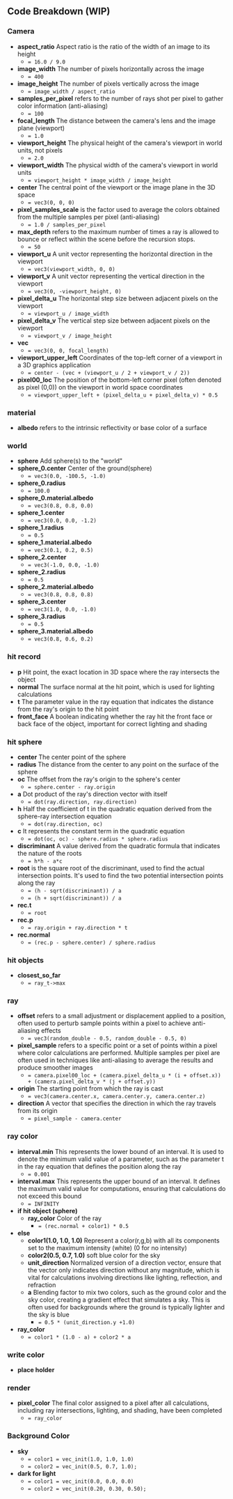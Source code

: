 ## Code Breakdown (WIP)

### Camera
- **aspect_ratio** Aspect ratio is the ratio of the width of an image to its height
  - `= 16.0 / 9.0`
- **image_width** The number of pixels horizontally across the image
  - `= 400`
- **image_height** The number of pixels vertically across the image
  - `= image_width / aspect_ratio`
- **samples_per_pixel** refers to the number of rays shot per pixel to gather color information (anti-aliasing)
  - `= 100`
- **focal_length** The distance between the camera's lens and the image plane (viewport)
  - `= 1.0`
- **viewport_height** The physical height of the camera's viewport in world units, not pixels
  - `= 2.0`
- **viewport_width** The physical width of the camera's viewport in world units
  - `= viewport_height * image_width / image_height`
- **center** The central point of the viewport or the image plane in the 3D space
  - `= vec3(0, 0, 0)`
- **pixel_samples_scale** is the factor used to average the colors obtained from the multiple samples per pixel (anti-aliasing)
  - `= 1.0 / samples_per_pixel`
- **max_depth** refers to the maximum number of times a ray is allowed to bounce or reflect within the scene before the recursion stops.
  - `= 50`
- **viewport_u** A unit vector representing the horizontal direction in the viewport
  - `= vec3(viewport_width, 0, 0)`
- **viewport_v** A unit vector representing the vertical direction in the viewport
  - `= vec3(0, -viewport_height, 0)`
- **pixel_delta_u** The horizontal step size between adjacent pixels on the viewport
  - `= viewport_u / image_width`
- **pixel_delta_v** The vertical step size between adjacent pixels on the viewport
  - `= viewport_v / image_height`
- **vec**
  - `= vec3(0, 0, focal_length)`
- **viewport_upper_left** Coordinates of the top-left corner of a viewport in a 3D graphics application
  - `= center - (vec + (viewport_u / 2 + viewport_v / 2))`
- **pixel00_loc** The position of the bottom-left corner pixel (often denoted as pixel (0,0)) on the viewport in world space coordinates
  - `= viewport_upper_left + (pixel_delta_u + pixel_delta_v) * 0.5`

### material
- **albedo** refers to the intrinsic reflectivity or base color of a surface

### world
- **sphere** Add sphere(s) to the "world"
- **sphere_0.center** Center of the ground(sphere)
  - `= vec3(0.0, -100.5, -1.0)`
- **sphere_0.radius**
   - `= 100.0`
- **sphere_0.material.albedo**
  - `= vec3(0.8, 0.8, 0.0)`
- **sphere_1.center** 
  - `= vec3(0.0, 0.0, -1.2)`
- **sphere_1.radius** 
  - `= 0.5`
- **sphere_1.material.albedo**
  - `= vec3(0.1, 0.2, 0.5)`
- **sphere_2.center** 
  - `= vec3(-1.0, 0.0, -1.0)`
- **sphere_2.radius** 
  - `= 0.5`
- **sphere_2.material.albedo**
  - `= vec3(0.8, 0.8, 0.8)`
- **sphere_3.center** 
  - `= vec3(1.0, 0.0, -1.0)`
- **sphere_3.radius** 
  - `= 0.5`
- **sphere_3.material.albedo**
  - `= vec3(0.8, 0.6, 0.2)`

### hit record
- **p** Hit point, the exact location in 3D space where the ray intersects the object
- **normal** The surface normal at the hit point, which is used for lighting calculations
- **t** The parameter value in the ray equation that indicates the distance from the ray's origin to the hit point
- **front_face** A boolean indicating whether the ray hit the front face or back face of the object, important for correct lighting and shading

### hit sphere
- **center** The center point of the sphere
- **radius** The distance from the center to any point on the surface of the sphere
- **oc** The offset from the ray's origin to the sphere's center
  - `= sphere.center - ray.origin`
- **a** Dot product of the ray's direction vector with itself
  - `= dot(ray.direction, ray.direction)`
- **h** Half the coefficient of t in the quadratic equation derived from the sphere-ray intersection equation
  - `= dot(ray.direction, oc)`
- **c** It represents the constant term in the quadratic equation
  - `= dot(oc, oc) - sphere.radius * sphere.radius` 
- **discriminant** A value derived from the quadratic formula that indicates the nature of the roots
  - `= h*h - a*c`
- **root** is the square root of the discriminant, used to find the actual intersection points. It's used to find the two potential intersection points along the ray
  - `= (h - sqrt(discriminant)) / a`
  - `= (h + sqrt(discriminant)) / a`
- **rec.t**
  - `= root`
- **rec.p**
  - `= ray.origin + ray.direction * t`
- **rec.normal**
  - `= (rec.p - sphere.center) / sphere.radius`

### hit objects
- **closest_so_far**
  - `= ray_t->max`

### ray
- **offset** refers to a small adjustment or displacement applied to a position, often used to perturb sample points within a pixel to achieve anti-aliasing effects
  - `= vec3(random_double - 0.5, random_double - 0.5, 0)`
- **pixel_sample** refers to a specific point or a set of points within a pixel where color calculations are performed. Multiple samples per pixel are often used in techniques like anti-aliasing to average the results and produce smoother images
  - `= camera.pixel00_loc + (camera.pixel_delta_u * (i + offset.x)) + (camera.pixel_delta_v * (j + offset.y))`
- **origin** The starting point from which the ray is cast
  - `= vec3(camera.center.x, camera.center.y, camera.center.z)`
- **direction** A vector that specifies the direction in which the ray travels from its origin
  - `= pixel_sample - camera.center`

### ray color
- **interval.min** This represents the lower bound of an interval. It is used to denote the minimum valid value of a parameter, such as the parameter t in the ray equation that defines the position along the ray
  - `= 0.001`
- **interval.max** This represents the upper bound of an interval. It defines the maximum valid value for computations, ensuring that calculations do not exceed this bound
  - `= INFINITY`
- **if hit object (sphere)**
  - **ray_color** Color of the ray
    - `= (rec.normal + color1) * 0.5`
- **else**
  - **color1(1.0, 1.0, 1.0)** Represent a color(r,g,b) with all its components set to the maximum intensity (white) (0 for no intensity)
  - **color2(0.5, 0.7, 1.0)** soft blue color for the sky
  - **unit_direction** Normalized version of a direction vector, ensure that the vector only indicates direction without any magnitude, which is vital for calculations involving directions like lighting, reflection, and refraction
  - **a** Blending factor to mix two colors, such as the ground color and the sky color, creating a gradient effect that simulates a sky. This is often used for backgrounds where the ground is typically lighter and the sky is blue
    - `= 0.5 * (unit_direction.y +1.0)`
- **ray_color**
    - `= color1 * (1.0 - a) + color2 * a`

### write color
- **place holder**

### render
- **pixel_color** The final color assigned to a pixel after all calculations, including ray intersections, lighting, and shading, have been completed
  - `= ray_color`

### Background Color
- **sky**
    - `= color1 = vec_init(1.0, 1.0, 1.0)`
    - `= color2 = vec_init(0.5, 0.7, 1.0);`
- **dark for light**
    - `= color1 = vec_init(0.0, 0.0, 0.0)`
    - `= color2 = vec_init(0.20, 0.30, 0.50);`
